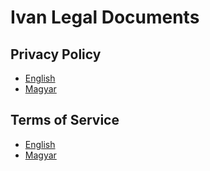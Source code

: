 # Ivan Legal Documents  

## Privacy Policy  
- [English](./eng/privacy-policy.md)  
- [Magyar](./hu/adatvedelmi-szabalyzat.md)  

## Terms of Service  
- [English](./eng/terms-of-service.md)  
- [Magyar](./hu/felhasznalasi-feltetelek.md)  
